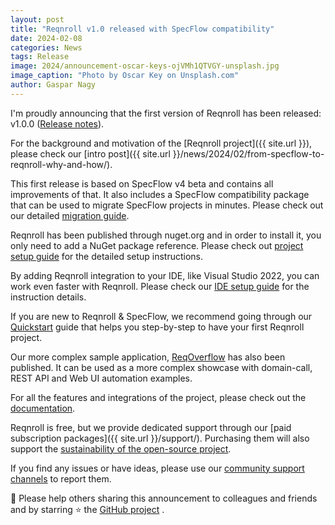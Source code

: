 ```yaml
---
layout: post
title: "Reqnroll v1.0 released with SpecFlow compatibility"
date: 2024-02-08
categories: News
tags: Release
image: 2024/announcement-oscar-keys-ojVMh1QTVGY-unsplash.jpg
image_caption: "Photo by Oscar Key on Unsplash.com"
author: Gaspar Nagy
---
```


I'm proudly announcing that the first version of Reqnroll has been released: v1.0.0 ([Release notes](https://go.reqnroll.net/release-notes)).

<!--more-->

For the background and motivation of the [Reqnroll project]({{ site.url }}), please check our [intro post]({{ site.url }}/news/2024/02/from-specflow-to-reqnroll-why-and-how/).

This first release is based on SpecFlow v4 beta and contains all improvements of that. It also includes a SpecFlow compatibility package that can be used to migrate SpecFlow projects in minutes. Please check out our detailed [migration guide](https://go.reqnroll.net/guide-migrating-from-specflow).

Reqnroll has been published through nuget.org and in order to install it, you only need to add a NuGet package reference. Please check out [project setup guide](https://go.reqnroll.net/doc-setup-project) for the detailed setup instructions.

By adding Reqnroll integration to your IDE, like Visual Studio 2022, you can work even faster with Reqnroll. Please check our [IDE setup guide](https://go.reqnroll.net/doc-setup-ide) for the instruction details.

If you are new to Reqnroll & SpecFlow, we recommend going through our [Quickstart](https://go.reqnroll.net/quickstart) guide that helps you step-by-step to have your first Reqnroll project.

Our more complex sample application, [ReqOverflow](https://github.com/reqnroll/Sample-ReqOverflow) has also been published. It can be used as a more complex showcase with domain-call, REST API and Web UI automation examples.

For all the features and integrations of the project, please check out the [documentation](https://docs.reqnroll.net/).

Reqnroll is free, but we provide dedicated support through our [paid subscription packages]({{ site.url }}/support/). Purchasing them will also support the [sustainability of the open-source project](https://go.reqnroll.net/sustainability).

If you find any issues or have ideas, please use our [community support channels](https://go.reqnroll.net/community-support) to report them.

📢 Please help others sharing this announcement to colleagues and friends and by starring ⭐ the [GitHub project](https://github.com/reqnroll/Reqnroll) .
